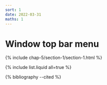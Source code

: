 ```yaml
---
sort: 1
date: 2022-03-31
maths: 1
---
```


# Window top bar menu


{% include chap-5/section-1/section-1.html %}

{% include list.liquid all=true %}

{% bibliography --cited %}


